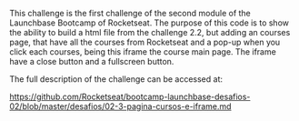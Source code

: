 This challenge is the first challenge of the second module of the Launchbase Bootcamp of Rocketseat.
The purpose of this code is to show the ability to build a html file from the challenge 2.2, but adding an courses page, 
that have all the courses from Rocketseat and a pop-up when you click each courses, being this iframe the course main page.
The iframe have a close button and a fullscreen button.

The full description of the challenge can be accessed at:

https://github.com/Rocketseat/bootcamp-launchbase-desafios-02/blob/master/desafios/02-3-pagina-cursos-e-iframe.md
